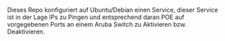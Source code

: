Dieses Repo konfiguriert auf Ubuntu/Debian einen Service,
dieser Service ist in der Lage IPs zu Pingen und entsprechend daran POE auf vorgegebenen Ports an einem Aruba Switch
zu Aktivieren bzw. Deaktivieren.